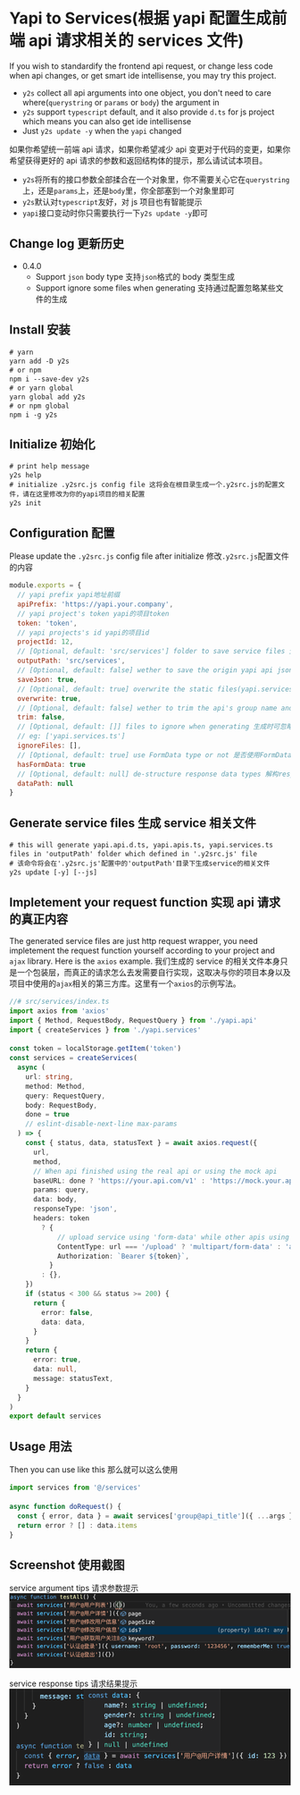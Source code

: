 # Yapi to Services(根据 yapi 配置生成前端 api 请求相关的 services 文件)

If you wish to standardify the frontend api request, or change less code when api changes, or get smart ide intellisense, you may try this project.

- `y2s` collect all api arguments into one object, you don't need to care where(`querystring` or `params` or `body`) the argument in
- `y2s` support `typescript` default, and it also provide `d.ts` for js project which means you can also get ide intellisense
- Just `y2s update -y` when the `yapi` changed

如果你希望统一前端 api 请求，如果你希望减少 api 变更对于代码的变更，如果你希望获得更好的 api 请求的参数和返回结构体的提示，那么请试试本项目。

- `y2s`将所有的接口参数全部揉合在一个对象里，你不需要关心它在`querystring`上，还是`params`上，还是`body`里，你全部塞到一个对象里即可
- `y2s`默认对`typescript`友好，对 js 项目也有智能提示
- `yapi`接口变动时你只需要执行一下`y2s update -y`即可

## Change log 更新历史

- 0.4.0
  - Support `json` body type 支持`json`格式的 body 类型生成
  - Support ignore some files when generating 支持通过配置忽略某些文件的生成

## Install 安装

```shell
# yarn
yarn add -D y2s
# or npm
npm i --save-dev y2s
# or yarn global
yarn global add y2s
# or npm global
npm i -g y2s
```

## Initialize 初始化

```shell
# print help message
y2s help
# initialize .y2src.js config file 这将会在根目录生成一个.y2src.js的配置文件，请在这里修改为你的yapi项目的相关配置
y2s init
```

## Configuration 配置

Please update the `.y2src.js` config file after initialize 修改`.y2src.js`配置文件的内容

```js
module.exports = {
  // yapi prefix yapi地址前缀
  apiPrefix: 'https://yapi.your.company',
  // yapi project's token yapi的项目token
  token: 'token',
  // yapi projects's id yapi的项目id
  projectId: 12,
  // [Optional, default: 'src/services'] folder to save service files 生成的service相关文件的存储位置
  outputPath: 'src/services',
  // [Optional, default: false] wether to save the origin yapi api json response to file 是否保存api.json文件
  saveJson: true,
  // [Optional, default: true] overwrite the static files(yapi.services.j/ts)? This is recommended, keep it true 是否覆盖固定生成的几个文件？一般不建议取消，保持文件最新
  overwrite: true,
  // [Optional, default: false] wether to trim the api's group name and api's name 是否对api的分组名和名称进行trim
  trim: false,
  // [Optional, default: []] files to ignore when generating 生成时可忽略的文件集合
  // eg: ['yapi.services.ts']
  ignoreFiles: [],
  // [Optional, default: true] use FormData type or not 是否使用FormData，小程序不需要
  hasFormData: true
  // [Optional, default: null] de-structure response data types 解构response返回的数据层级，一般用于后端返回的数据有一层固定的包裹，比如 { data: {}, message: '', err_code: '' } 这种情况，此时设置为 'data' 将自动解构到 data 里面的具体数据，如果有多层包裹，请使用数组
  dataPath: null
}
```

## Generate service files 生成 service 相关文件

```shell
# this will generate yapi.api.d.ts, yapi.apis.ts, yapi.services.ts files in 'outputPath' folder which defined in '.y2src.js' file
# 该命令将会在'.y2src.js'配置中的'outputPath'目录下生成service的相关文件
y2s update [-y] [--js]
```

## Impletement your request function 实现 api 请求的真正内容

The generated service files are just http request wrapper, you need impletement the request function yourself according to your project and `ajax` library. Here is the `axios` example.
我们生成的 service 的相关文件本身只是一个包装层，而真正的请求怎么去发需要自行实现，这取决与你的项目本身以及项目中使用的`ajax`相关的第三方库。这里有一个`axios`的示例写法。

```typescript
//# src/services/index.ts
import axios from 'axios'
import { Method, RequestBody, RequestQuery } from './yapi.api'
import { createServices } from './yapi.services'

const token = localStorage.getItem('token')
const services = createServices(
  async (
    url: string,
    method: Method,
    query: RequestQuery,
    body: RequestBody,
    done = true
    // eslint-disable-next-line max-params
  ) => {
    const { status, data, statusText } = await axios.request({
      url,
      method,
      // When api finished using the real api or using the mock api
      baseURL: done ? 'https://your.api.com/v1' : 'https://mock.your.api.com/v1',
      params: query,
      data: body,
      responseType: 'json',
      headers: token
        ? {
            // upload service using 'form-data' while other apis using 'json'
            ContentType: url === '/upload' ? 'multipart/form-data' : 'application/json',
            Authorization: `Bearer ${token}`,
          }
        : {},
    })
    if (status < 300 && status >= 200) {
      return {
        error: false,
        data: data,
      }
    }
    return {
      error: true,
      data: null,
      message: statusText,
    }
  }
)
export default services
```

## Usage 用法

Then you can use like this 那么就可以这么使用

```typescript
import services from '@/services'

async function doRequest() {
  const { error, data } = await services['group@api_title']({ ...args }, extraParams)
  return error ? [] : data.items
}
```

## Screenshot 使用截图

service argument tips 请求参数提示
![service args](./docs/args.png)

service response tips 请求结果提示
![service response](./docs/resp.png)
